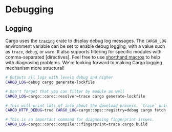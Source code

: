 # Debugging

## Logging

Cargo uses the [`tracing`] crate to display debug log messages.
The `CARGO_LOG` environment variable can be set to enable debug logging, with a value such as `trace`, `debug`, or `warn`.
It also supports filtering for specific modules with comma-separated [directives].
Feel free to use [shorthand macros] to help with diagnosing problems.
We're looking forward to making Cargo logging mechanism more structural!

```sh
# Outputs all logs with levels debug and higher
CARGO_LOG=debug cargo generate-lockfile

# Don't forget that you can filter by module as well
CARGO_LOG=cargo::core::resolver=trace cargo generate-lockfile

# This will print lots of info about the download process. `trace` prints even more.
CARGO_HTTP_DEBUG=true CARGO_LOG=cargo::ops::registry=debug cargo fetch

# This is an important command for diagnosing fingerprint issues.
CARGO_LOG=cargo::core::compiler::fingerprint=trace cargo build
```

[`tracing`]: https://docs.rs/tracing
[directive]: https://docs.rs/tracing-subscriber/latest/tracing_subscriber/filter/struct.EnvFilter.html#directives
[shorthand macros]: https://docs.rs/tracing/latest/tracing/index.html#shorthand-macros
